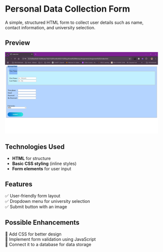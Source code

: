 # Personal Data Collection Form  

A simple, structured HTML form to collect user details such as name, contact information, and university selection.

## Preview  

![Form Preview](Demo2.png)  

## Technologies Used  

- **HTML** for structure  
- **Basic CSS styling** (inline styles)  
- **Form elements** for user input  

## Features  

✅ User-friendly form layout  
✅ Dropdown menu for university selection  
✅ Submit button with an image  

## Possible Enhancements  

🔹 Add CSS for better design  
🔹 Implement form validation using JavaScript  
🔹 Connect it to a database for data storage  
